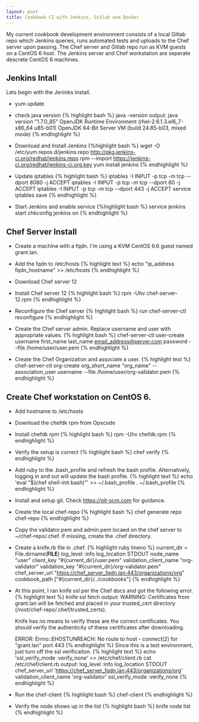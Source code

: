 ```yaml
---
layout: post
title: Cookbook CI with Jenkins, Gitlab and Docker
---
```


My current cookbook development environment consists of a local Gitlab repo which Jenkins queries, runs automated tests and uploads to the Chef server upon passing.  The Chef server and Gitlab repo run as KVM guests on a CentOS 6 host.  The Jenkins server and Chef workstation are seperate descrete CentOS 6 machines.

## Jenkins Intall

Lets begin with the Jeninks install.

- yum update
- check java version
{% highlight bash %}
java -version
output:
java version "1.7.0_85"
OpenJDK Runtime Environment (rhel-2.6.1.3.el6_7-x86_64 u85-b01)
OpenJDK 64-Bit Server VM (build 24.85-b03, mixed mode)
{% endhighlight %}

- Download and Install Jenkins
{%highlight bash %}
wget -O /etc/yum.repos.d/jenkins.repo http://pkg.jenkins-ci.org/redhat/jenkins.repo
rpm --import https://jenkins-ci.org/redhat/jenkins-ci.org.key
yum install jenkins
{% endhighlight %}

- Update iptables
{% highlight bash %}
iptables -I INPUT -p tcp -m tcp --dport 8080 -j ACCEPT
iptables -I INPUT -p tcp -m tcp --dport 80 -j ACCEPT
iptables -I INPUT -p tcp -m tcp --dport 443 -j ACCEPT
service iptables save
{% endhighlight %}

- Start Jenkins and enable service
{%highlight bash %}
service jenkins start
chkconfig jenkins on
{% endhighlight %}

## Chef Server Install

- Create a machine with a fqdn.  I'm using a KVM CentOS 6.6 guest named grant.lan.
- Add the fqdn to /etc/hosts
{% highlight text %}
echo "ip_address fqdn_hostname" >> /etc/hosts
{% endhighlight %}

- Download Chef server 12
- Install Chef server 12
{% highlight bash %}
rpm -Uhv chef-server-12.rpm
{% endhighlight %}

- Reconfigure the Chef server
{% highlight bash %}
run chef-server-ctl reconfigure
{% endhighlight %}

- Create the Chef server admin.  Replace username and user with appropriate values.
{% highlight bash %}
chef-server-ctl user-create username first_name last_name email_address@server.com password --file /home/user/user.pem
{% endhighlight %}
- Create the Chef Organization and associate a user.
{% highlight text %}
chef-server-ctl org-create org_short_name "org_name" --association_user username --file /home/user/org-validator.pem
{% endhighlight %}

## Create Chef workstation on CentOS 6.

- Add hostname to /etc/hosts
- Download the chefdk rpm from Opscode
- Install chefdk rpm
{% highlight bash %}
rpm -Uhv chefdk.rpm
{% endhighlight %}

- Verify the setup is correct
{% highlight bash %}
chef verify
{% endhighlight %}

- Add ruby to the .bash_profile and refresh the bash profile.  Alternatively, logging in and out will update the bash profile.
{% highlight text %}
echo 'eval "$(chef shell-init bash)"' >> ~/.bash_profile
. ~/.bash_profile
{% endhighlight %}

- Install and setup git.  Check https://git-scm.com for guidance.
- Create the local chef-repo
{% highlight bash %}
chef generate repo chef-repo
{% endhighlight %}

- Copy the validator.pem and admin.pem locaed on the chef server to ~/chef-repo/.chef.  If missing, create the .chef directory.


- Create a knife.rb file in .chef.
{% highlight ruby lineno %}
current_dir = File.dirname(__FILE__)
log_level                :info
log_location             STDOUT
node_name                "user"
client_key               "#{current_dir}/user.pem"
validation_client_name   "org-validator"
validation_key           "#{current_dir}/org-validator.pem"
chef_server_url          "https://chef_server_fqdn.lan:443/organizations/org"
cookbook_path            ["#{current_dir}/../cookbooks"]
{% endhighlight %}

- At this point, I ran knife ssl per the Chef docs and got the following error.
{% highlight text %}
knife ssl fetch
output:
	WARNING: Certificates from grant.lan will be fetched and placed in your trusted_cert
	directory (/root/chef-repo/.chef/trusted_certs).

	Knife has no means to verify these are the correct certificates. You should
	verify the authenticity of these certificates after downloading.

	ERROR: Errno::EHOSTUNREACH: No route to host - connect(2) for "grant.lan" port 443
{% endhighlight %}
Since this is a test environment, just turn off the ssl verificaiton.
{% highlight text %}
echo 'ssl_verify_mode :verify_none' >> /etc/chef/client.rb
cat /etc/chef/client.rb
output:
log_level        :info
log_location     STDOUT
chef_server_url  'https://chef_server_fqdn.lan:443/organizations/org'
validation_client_name 'org-validator'
ssl_verify_mode :verify_none
{% endhighlight %}
- Run the chef-client
{% highlight bash %}
chef-client
{% endhighlight %}

- Verify the node shows up in the list
{% highlight bash %}
knife node list
{% endhighlight %}



